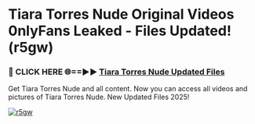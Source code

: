 # Tiara Torres Nude Original Videos 0nlyFans Leaked - Files Updated! (r5gw)

<h3>🔴 CLICK HERE 🌐==►► <a href="https://tinyurl.com/yc6ubb5a" rel="nofollow">Tiara Torres Nude Updated Files</a></h3>

Get Tiara Torres Nude and all content. Now you can access all videos and pictures of Tiara Torres Nude. New Updated Files 2025!

[![r5gw](https://i.imgur.com/7eu0CRL.gif)](https://tinyurl.com/yc6ubb5a)
